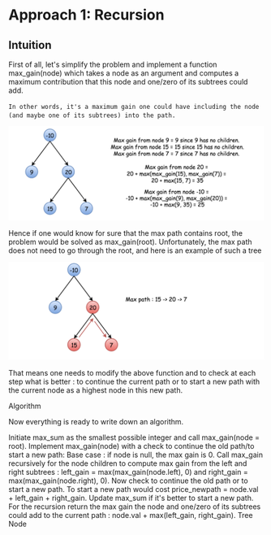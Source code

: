 ﻿# Approach 1: Recursion

## Intuition

First of all, let's simplify the problem and implement a function max_gain(node) which takes a node as an argument and computes a maximum contribution that this node and one/zero of its subtrees could add.

`
In other words, it's a maximum gain one could have including the node (and maybe one of its subtrees) into the path.
`

![](124_gains.png)

Hence if one would know for sure that the max path contains root, the problem would be solved as max_gain(root). Unfortunately, the max path does not need to go through the root, and here is an example of such a tree

![](124_max_path.png)

That means one needs to modify the above function and to check at each step what is better : to continue the current path or to start a new path with the current node as a highest node in this new path.

Algorithm

Now everything is ready to write down an algorithm.

Initiate max_sum as the smallest possible integer and call max_gain(node = root).
Implement max_gain(node) with a check to continue the old path/to start a new path:
Base case : if node is null, the max gain is 0.
Call max_gain recursively for the node children to compute max gain from the left and right subtrees : left_gain = max(max_gain(node.left), 0) and
right_gain = max(max_gain(node.right), 0).
Now check to continue the old path or to start a new path. To start a new path would cost price_newpath = node.val + left_gain + right_gain. Update max_sum if it's better to start a new path.
For the recursion return the max gain the node and one/zero of its subtrees could add to the current path : node.val + max(left_gain, right_gain).
Tree Node
